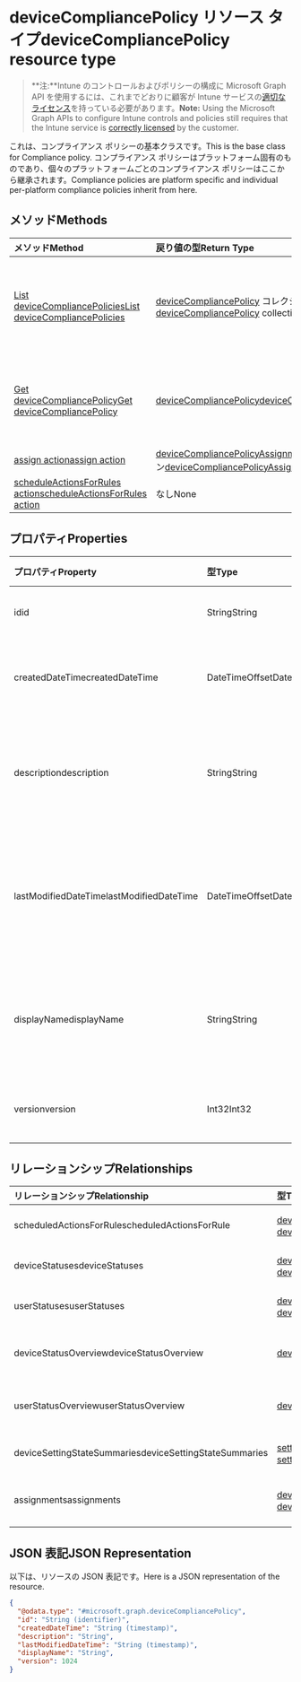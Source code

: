 # <a name="devicecompliancepolicy-resource-type"></a><span data-ttu-id="e9240-101">deviceCompliancePolicy リソース タイプ</span><span class="sxs-lookup"><span data-stu-id="e9240-101">deviceCompliancePolicy resource type</span></span>

> <span data-ttu-id="e9240-102">**注:**Intune のコントロールおよびポリシーの構成に Microsoft Graph API を使用するには、これまでどおりに顧客が Intune サービスの[適切なライセンス](https://go.microsoft.com/fwlink/?linkid=839381)を持っている必要があります。</span><span class="sxs-lookup"><span data-stu-id="e9240-102">**Note:** Using the Microsoft Graph APIs to configure Intune controls and policies still requires that the Intune service is [correctly licensed](https://go.microsoft.com/fwlink/?linkid=839381) by the customer.</span></span>

<span data-ttu-id="e9240-103">これは、コンプライアンス ポリシーの基本クラスです。</span><span class="sxs-lookup"><span data-stu-id="e9240-103">This is the base class for Compliance policy.</span></span> <span data-ttu-id="e9240-104">コンプライアンス ポリシーはプラットフォーム固有のものであり、個々のプラットフォームごとのコンプライアンス ポリシーはここから継承されます。</span><span class="sxs-lookup"><span data-stu-id="e9240-104">Compliance policies are platform specific and individual per-platform compliance policies inherit from here.</span></span> 
## <a name="methods"></a><span data-ttu-id="e9240-105">メソッド</span><span class="sxs-lookup"><span data-stu-id="e9240-105">Methods</span></span>
|<span data-ttu-id="e9240-106">メソッド</span><span class="sxs-lookup"><span data-stu-id="e9240-106">Method</span></span>|<span data-ttu-id="e9240-107">戻り値の型</span><span class="sxs-lookup"><span data-stu-id="e9240-107">Return Type</span></span>|<span data-ttu-id="e9240-108">説明</span><span class="sxs-lookup"><span data-stu-id="e9240-108">Description</span></span>|
|:---|:---|:---|
|[<span data-ttu-id="e9240-109">List deviceCompliancePolicies</span><span class="sxs-lookup"><span data-stu-id="e9240-109">List deviceCompliancePolicies</span></span>](../api/intune_deviceconfig_devicecompliancepolicy_list.md)|<span data-ttu-id="e9240-110">[deviceCompliancePolicy](../resources/intune_deviceconfig_devicecompliancepolicy.md) コレクション</span><span class="sxs-lookup"><span data-stu-id="e9240-110">[deviceCompliancePolicy](../resources/intune_deviceconfig_devicecompliancepolicy.md) collection</span></span>|<span data-ttu-id="e9240-111">[deviceCompliancePolicy](../resources/intune_deviceconfig_devicecompliancepolicy.md) オブジェクトのプロパティとリレーションシップをリストします。</span><span class="sxs-lookup"><span data-stu-id="e9240-111">List properties and relationships of the [deviceCompliancePolicy](../resources/intune_deviceconfig_devicecompliancepolicy.md) objects.</span></span>|
|[<span data-ttu-id="e9240-112">Get deviceCompliancePolicy</span><span class="sxs-lookup"><span data-stu-id="e9240-112">Get deviceCompliancePolicy</span></span>](../api/intune_deviceconfig_devicecompliancepolicy_get.md)|[<span data-ttu-id="e9240-113">deviceCompliancePolicy</span><span class="sxs-lookup"><span data-stu-id="e9240-113">deviceCompliancePolicy</span></span>](../resources/intune_deviceconfig_devicecompliancepolicy.md)|<span data-ttu-id="e9240-114">[deviceCompliancePolicy](../resources/intune_deviceconfig_devicecompliancepolicy.md) オブジェクトのプロパティとリレーションシップを読み取ります。</span><span class="sxs-lookup"><span data-stu-id="e9240-114">Read properties and relationships of [plannerBucket](../resources/intune_deviceconfig_devicecompliancepolicy.md) object.</span></span>|
|[<span data-ttu-id="e9240-115">assign action</span><span class="sxs-lookup"><span data-stu-id="e9240-115">assign action</span></span>](../api/intune_deviceconfig_devicecompliancepolicy_assign.md)|<span data-ttu-id="e9240-116">[deviceCompliancePolicyAssignment](../resources/intune_deviceconfig_devicecompliancepolicyassignment.md) コレクション</span><span class="sxs-lookup"><span data-stu-id="e9240-116">[deviceCompliancePolicyAssignment](../resources/intune_deviceconfig_devicecompliancepolicyassignment.md) collection</span></span>|<span data-ttu-id="e9240-117">まだ文書化されていません</span><span class="sxs-lookup"><span data-stu-id="e9240-117">Not yet documented</span></span>|
|[<span data-ttu-id="e9240-118">scheduleActionsForRules action</span><span class="sxs-lookup"><span data-stu-id="e9240-118">scheduleActionsForRules action</span></span>](../api/intune_deviceconfig_devicecompliancepolicy_scheduleactionsforrules.md)|<span data-ttu-id="e9240-119">なし</span><span class="sxs-lookup"><span data-stu-id="e9240-119">None</span></span>|<span data-ttu-id="e9240-120">まだ文書化されていません</span><span class="sxs-lookup"><span data-stu-id="e9240-120">Not yet documented</span></span>|

## <a name="properties"></a><span data-ttu-id="e9240-121">プロパティ</span><span class="sxs-lookup"><span data-stu-id="e9240-121">Properties</span></span>
|<span data-ttu-id="e9240-122">プロパティ</span><span class="sxs-lookup"><span data-stu-id="e9240-122">Property</span></span>|<span data-ttu-id="e9240-123">型</span><span class="sxs-lookup"><span data-stu-id="e9240-123">Type</span></span>|<span data-ttu-id="e9240-124">説明</span><span class="sxs-lookup"><span data-stu-id="e9240-124">Description</span></span>|
|:---|:---|:---|
|<span data-ttu-id="e9240-125">id</span><span class="sxs-lookup"><span data-stu-id="e9240-125">id</span></span>|<span data-ttu-id="e9240-126">String</span><span class="sxs-lookup"><span data-stu-id="e9240-126">String</span></span>|<span data-ttu-id="e9240-127">エンティティのキー。</span><span class="sxs-lookup"><span data-stu-id="e9240-127">Name of the entity.</span></span>|
|<span data-ttu-id="e9240-128">createdDateTime</span><span class="sxs-lookup"><span data-stu-id="e9240-128">createdDateTime</span></span>|<span data-ttu-id="e9240-129">DateTimeOffset</span><span class="sxs-lookup"><span data-stu-id="e9240-129">DateTimeOffset</span></span>|<span data-ttu-id="e9240-130">オブジェクトが作成された DateTime。</span><span class="sxs-lookup"><span data-stu-id="e9240-130">DateTime the object was created.</span></span>|
|<span data-ttu-id="e9240-131">description</span><span class="sxs-lookup"><span data-stu-id="e9240-131">description</span></span>|<span data-ttu-id="e9240-132">String</span><span class="sxs-lookup"><span data-stu-id="e9240-132">String</span></span>|<span data-ttu-id="e9240-133">デバイス構成について管理者が提供した説明です。</span><span class="sxs-lookup"><span data-stu-id="e9240-133">Admin provided description of the Device Configuration.</span></span>|
|<span data-ttu-id="e9240-134">lastModifiedDateTime</span><span class="sxs-lookup"><span data-stu-id="e9240-134">lastModifiedDateTime</span></span>|<span data-ttu-id="e9240-135">DateTimeOffset</span><span class="sxs-lookup"><span data-stu-id="e9240-135">DateTimeOffset</span></span>|<span data-ttu-id="e9240-136">オブジェクトの最終更新の DateTime。</span><span class="sxs-lookup"><span data-stu-id="e9240-136">Gets or sets a DateTime value specifying when the node object was last modified.</span></span>|
|<span data-ttu-id="e9240-137">displayName</span><span class="sxs-lookup"><span data-stu-id="e9240-137">displayName</span></span>|<span data-ttu-id="e9240-138">String</span><span class="sxs-lookup"><span data-stu-id="e9240-138">String</span></span>|<span data-ttu-id="e9240-139">デバイス構成について管理者が指定した名前です。</span><span class="sxs-lookup"><span data-stu-id="e9240-139">Admin provided name of the device configuration.</span></span>|
|<span data-ttu-id="e9240-140">version</span><span class="sxs-lookup"><span data-stu-id="e9240-140">version</span></span>|<span data-ttu-id="e9240-141">Int32</span><span class="sxs-lookup"><span data-stu-id="e9240-141">Int32</span></span>|<span data-ttu-id="e9240-142">デバイス構成のバージョン。</span><span class="sxs-lookup"><span data-stu-id="e9240-142">Version of the device configuration.</span></span>|

## <a name="relationships"></a><span data-ttu-id="e9240-143">リレーションシップ</span><span class="sxs-lookup"><span data-stu-id="e9240-143">Relationships</span></span>
|<span data-ttu-id="e9240-144">リレーションシップ</span><span class="sxs-lookup"><span data-stu-id="e9240-144">Relationship</span></span>|<span data-ttu-id="e9240-145">型</span><span class="sxs-lookup"><span data-stu-id="e9240-145">Type</span></span>|<span data-ttu-id="e9240-146">説明</span><span class="sxs-lookup"><span data-stu-id="e9240-146">Description</span></span>|
|:---|:---|:---|
|<span data-ttu-id="e9240-147">scheduledActionsForRule</span><span class="sxs-lookup"><span data-stu-id="e9240-147">scheduledActionsForRule</span></span>|<span data-ttu-id="e9240-148">[deviceComplianceScheduledActionForRule](../resources/intune_deviceconfig_devicecompliancescheduledactionforrule.md) コレクション</span><span class="sxs-lookup"><span data-stu-id="e9240-148">[deviceComplianceScheduledActionForRule](../resources/intune_deviceconfig_devicecompliancescheduledactionforrule.md) collection</span></span>|<span data-ttu-id="e9240-149">このルールのスケジュール済みのアクションのリスト</span><span class="sxs-lookup"><span data-stu-id="e9240-149">The list of scheduled action for this rule</span></span>|
|<span data-ttu-id="e9240-150">deviceStatuses</span><span class="sxs-lookup"><span data-stu-id="e9240-150">deviceStatuses</span></span>|<span data-ttu-id="e9240-151">[deviceComplianceDeviceStatus](../resources/intune_deviceconfig_devicecompliancedevicestatus.md) コレクション</span><span class="sxs-lookup"><span data-stu-id="e9240-151">[deviceComplianceDeviceStatus](../resources/intune_deviceconfig_devicecompliancedevicestatus.md) collection</span></span>|<span data-ttu-id="e9240-152">DeviceComplianceDeviceStatus のリスト。</span><span class="sxs-lookup"><span data-stu-id="e9240-152">List of DeviceComplianceDeviceStatus.</span></span>|
|<span data-ttu-id="e9240-153">userStatuses</span><span class="sxs-lookup"><span data-stu-id="e9240-153">userStatuses</span></span>|<span data-ttu-id="e9240-154">[deviceComplianceUserStatus](../resources/intune_deviceconfig_devicecomplianceuserstatus.md) コレクション</span><span class="sxs-lookup"><span data-stu-id="e9240-154">[deviceComplianceUserStatus](../resources/intune_deviceconfig_devicecomplianceuserstatus.md) collection</span></span>|<span data-ttu-id="e9240-155">DeviceComplianceUserStatus のリスト。</span><span class="sxs-lookup"><span data-stu-id="e9240-155">List of DeviceComplianceUserStatus.</span></span>|
|<span data-ttu-id="e9240-156">deviceStatusOverview</span><span class="sxs-lookup"><span data-stu-id="e9240-156">deviceStatusOverview</span></span>|[<span data-ttu-id="e9240-157">deviceComplianceDeviceOverview</span><span class="sxs-lookup"><span data-stu-id="e9240-157">deviceComplianceDeviceOverview</span></span>](../resources/intune_deviceconfig_devicecompliancedeviceoverview.md)|<span data-ttu-id="e9240-158">デバイス コンプライアンスとデバイス状態の概要</span><span class="sxs-lookup"><span data-stu-id="e9240-158">Device compliance devices status overview</span></span>|
|<span data-ttu-id="e9240-159">userStatusOverview</span><span class="sxs-lookup"><span data-stu-id="e9240-159">userStatusOverview</span></span>|[<span data-ttu-id="e9240-160">deviceComplianceUserOverview</span><span class="sxs-lookup"><span data-stu-id="e9240-160">deviceComplianceUserOverview</span></span>](../resources/intune_deviceconfig_devicecomplianceuseroverview.md)|<span data-ttu-id="e9240-161">デバイス コンプライアンスとユーザー状態の概要</span><span class="sxs-lookup"><span data-stu-id="e9240-161">Device compliance users status overview</span></span>|
|<span data-ttu-id="e9240-162">deviceSettingStateSummaries</span><span class="sxs-lookup"><span data-stu-id="e9240-162">deviceSettingStateSummaries</span></span>|<span data-ttu-id="e9240-163">[settingStateDeviceSummary](../resources/intune_deviceconfig_settingstatedevicesummary.md) コレクション</span><span class="sxs-lookup"><span data-stu-id="e9240-163">[settingStateDeviceSummary](../resources/intune_deviceconfig_settingstatedevicesummary.md) collection</span></span>|<span data-ttu-id="e9240-164">コンプライアンス設定状態のデバイスの要約</span><span class="sxs-lookup"><span data-stu-id="e9240-164">Compliance Setting State Device Summary</span></span>|
|<span data-ttu-id="e9240-165">assignments</span><span class="sxs-lookup"><span data-stu-id="e9240-165">assignments</span></span>|<span data-ttu-id="e9240-166">[deviceCompliancePolicyAssignment](../resources/intune_deviceconfig_devicecompliancepolicyassignment.md) コレクション</span><span class="sxs-lookup"><span data-stu-id="e9240-166">[deviceCompliancePolicyAssignment](../resources/intune_deviceconfig_devicecompliancepolicyassignment.md) collection</span></span>|<span data-ttu-id="e9240-167">このコンプライアンス ポリシーの割り当てのコレクション。</span><span class="sxs-lookup"><span data-stu-id="e9240-167">The collection of assignments for this compliance policy.</span></span>|

## <a name="json-representation"></a><span data-ttu-id="e9240-168">JSON 表記</span><span class="sxs-lookup"><span data-stu-id="e9240-168">JSON Representation</span></span>
<span data-ttu-id="e9240-169">以下は、リソースの JSON 表記です。</span><span class="sxs-lookup"><span data-stu-id="e9240-169">Here is a JSON representation of the resource.</span></span>
<!-- {
  "blockType": "resource",
  "keyProperty": "id",
  "@odata.type": "microsoft.graph.deviceCompliancePolicy"
}
-->
``` json
{
  "@odata.type": "#microsoft.graph.deviceCompliancePolicy",
  "id": "String (identifier)",
  "createdDateTime": "String (timestamp)",
  "description": "String",
  "lastModifiedDateTime": "String (timestamp)",
  "displayName": "String",
  "version": 1024
}
```



